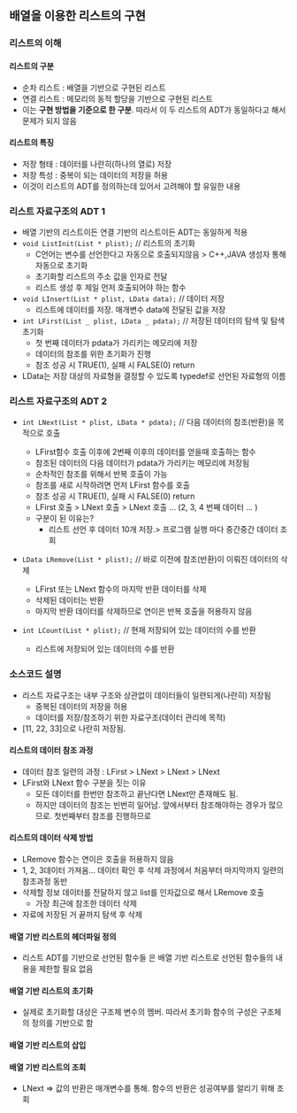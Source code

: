 ## 배열을 이용한 리스트의 구현

### 리스트의 이해

#### 리스트의 구분

- 순차 리스트 : 배열을 기반으로 구현된 리스트
- 연결 리스트 : 메모리의 동적 할당을 기반으로 구현된 리스트
- 이는 **구현 방법을 기준으로 한 구분**. 따라서 이 두 리스트의 ADT가 동일하다고 해서 문제가 되지 않음

#### 리스트의 특징

- 저장 형태 : 데이터를 나란히(하나의 열로) 저장
- 저장 특성 : 중복이 되는 데이터의 저장을 허용
- 이것이 리스트의 ADT를 정의하는데 있어서 고려해야 할 유일한 내용

### 리스트 자료구조의 ADT 1

- 배열 기반의 리스트이든 연결 기반의 리스트이든 ADT는 동일하게 적용
- `void ListInit(List * plist);` // 리스트의 초기화
  - C언어는 변수를 선언한다고 자동으로 호출되지않음 > C++,JAVA 생성자 통해 자동으로 초기화
  - 초기화할 리스트의 주소 값을 인자로 전달
  - 리스트 생성 후 제일 먼저 호출되어야 하는 함수
- `void LInsert(List * plist, LData data);` // 데이터 저장
  - 리스트에 데이터를 저장. 매개변수 data에 전달된 값을 저장
- `int LFirst(List _ plist, LData _ pdata);` // 저장된 데이터의 탐색 및 탐색 초기화
  - 첫 번째 데이터가 pdata가 가리키는 메모리에 저장
  - 데이터의 참조를 위한 초기화가 진행
  - 참조 성공 시 TRUE(1), 실패 시 FALSE(0) return
- LData는 저장 대상의 자료형을 결정할 수 있도록 typedef로 선언된 자료형의 이름

### 리스트 자료구조의 ADT 2

- `int LNext(List * plist, LData * pdata);` // 다음 데이터의 참조(반환)을 목적으로 호출
  - LFirst함수 호출 이후에 2번째 이후의 데이터를 얻을때 호출하는 함수
  - 참조된 데이터의 다음 데이터가 pdata가 가리키는 메모리에 저장됨
  - 순차적인 참조를 위해서 반복 호출이 가능
  - 참조를 새로 시작하려면 먼저 LFirst 함수를 호출
  - 참조 성공 시 TRUE(1), 실패 시 FALSE(0) return
  - LFirst 호출 > LNext 호출 > LNext 호출 ... (2, 3, 4 번째 데이터 ... )
  - 구분이 된 이유는?
    - 리스트 선언 후 데이터 10개 저장.> 프로그램 실행 마다 중간중간 데이터 조회
- `LData LRemove(List * plist);` // 바로 이전에 참조(반환)이 이뤄진 데이터의 삭제
  - LFirst 또는 LNext 함수의 마지막 반환 데이터를 삭제
  - 삭제된 데이터는 반환
  - 마지막 반환 데이터를 삭제하므로 연이은 반복 호출을 허용하지 않음
- `int LCount(List * plist);` // 현재 저장되어 있는 데이터의 수를 반환

  - 리스트에 저장되어 있는 데이터의 수를 반환

### 소스코드 설명

- 리스트 자료구조는 내부 구조와 상관없이 데이터들이 일련되게(나란히) 저장됨
  - 중복된 데이터의 저장을 허용
  - 데이터를 저장/참조하기 위한 자료구조(데이터 관리에 목적)
- [11, 22, 33]으로 나란히 저장됨.

#### 리스트의 데이터 참조 과정

- 데이터 참조 일련의 과정 : LFirst > LNext > LNext > LNext
- LFirst와 LNext 함수 구분을 짓는 이유
  - 모든 데이터를 한번만 참조하고 끝난다면 LNext만 존재해도 됨.
  - 하지만 데이터의 참조는 빈번히 일어남. 앞에서부터 참조해야하는 경우가 많으므로. 첫번째부터 참조를 진행하므로

#### 리스트의 데이터 삭제 방법

- LRemove 함수는 연이은 호출을 허용하지 않음
- 1, 2, 3데이터 가져옴... 데이터 확인 후 삭제 과정에서 처음부터 마지막까지 일련의 참조과정 동반
- 삭제할 정보 데이터를 전달하지 않고 list를 인자값으로 해서 LRemove 호출
  - 가장 최근에 참조한 데이터 삭제
- 자료에 저장된 거 끝까지 탐색 후 삭제

#### 배열 기반 리스트의 헤더파일 정의

- 리스트 ADT를 기반으로 선언된 함수들 은 배열 기반 리스트로 선언된 함수들의 내용을 제한할 필요 없음

#### 배열 기반 리스트의 초기화

- 실제로 초기화할 대상은 구조체 변수의 멤버. 따라서 초기화 함수의 구성은 구조체의 정의를 기반으로 함

#### 배열 기반 리스트의 삽입

#### 배열 기반 리스트의 조회

- LNext => 값의 반환은 매개변수를 통해. 함수의 반환은 성공여부를 알리기 위해 조회
